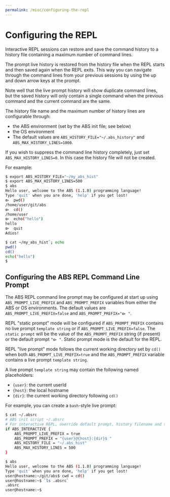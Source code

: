 ```yaml
---
permalink: /misc/configuring-the-repl
---
```


# Configuring the REPL

Interactive REPL sessions can restore and save the command
history to a history file containing a maximum number of command lines.

The prompt live history is restored from the history file when
the REPL starts and then saved again when the REPL exits. This way you
can navigate through the command lines from your previous sessions
by using the up and down arrow keys at the prompt.

Note well that the live prompt history will show duplicate command
lines, but the saved history will only contain a single command
when the previous command and the current command are the same.

The history file name and the maximum number of history lines are
configurable through:

- the ABS environment (set by the ABS init file; see below)
- the OS environment
- The default values are `ABS_HISTORY_FILE="~/.abs_history"` and `ABS_MAX_HISTORY_LINES=1000`.

If you wish to suppress the command line history completely, just
set `ABS_MAX_HISTORY_LINES=0`. In this case the history file
will not be created.

For example:

```bash
$ export ABS_HISTORY_FILE="~/my_abs_hist"
$ export ABS_MAX_HISTORY_LINES=500
$ abs
Hello user, welcome to the ABS (1.1.0) programming language!
Type 'quit' when you are done, 'help' if you get lost!
⧐  pwd()
/home/user/git/abs
⧐  cd()
/home/user
⧐  echo("hello")
hello
⧐  quit
Adios!

$ cat ~/my_abs_hist`; echo
pwd()
cd()
echo("hello")
$
```

## Configuring the ABS REPL Command Line Prompt

The ABS REPL command line prompt may be configured at start up using
`ABS_PROMPT_LIVE_PREFIX` and `ABS_PROMPT_PREFIX` variables from either
the ABS or OS environments. The default values are
`ABS_PROMPT_LIVE_PREFIX=false` and `ABS_PROMPT_PREFIX="⧐ "`.

REPL "static prompt" mode will be configured if `ABS_PROMPT_PREFIX`
contains no live prompt `template string` or if
`ABS_PROMPT_LIVE_PREFIX=false`. The `static prompt` will be the
value of the `ABS_PROMPT_PREFIX` string (if present) or the default
prompt `"⧐ "`. Static prompt mode is the default for the REPL.

REPL "live prompt" mode follows the current working directory
set by `cd()` when both `ABS_PROMPT_LIVE_PREFIX=true` and the
`ABS_PROMPT_PREFIX` variable contains a live prompt `template string`.

A live prompt `template string` may contain the following
named placeholders:

- `{user}`: the current userId
- `{host}`: the local hostname
- `{dir}`: the current working directory following `cd()`

For example, you can create a `bash`-style live prompt:

```bash
$ cat ~/.absrc
# ABS init script ~/.absrc
# For interactive REPL, override default prompt, history filename and size
if ABS_INTERACTIVE {
    ABS_PROMPT_LIVE_PREFIX = true
    ABS_PROMPT_PREFIX = "{user}@{host}:{dir}$ "
    ABS_HISTORY_FILE = "~/.abs_hist"
    ABS_MAX_HISTORY_LINES = 500
}

$ abs
Hello user, welcome to the ABS (1.1.0) programming language!
Type 'quit' when you are done, 'help' if you get lost!
user@hostname:~/git/abs$ cwd = cd()
user@hostname:~$ `ls .absrc`
.absrc
user@hostname:~$
```
